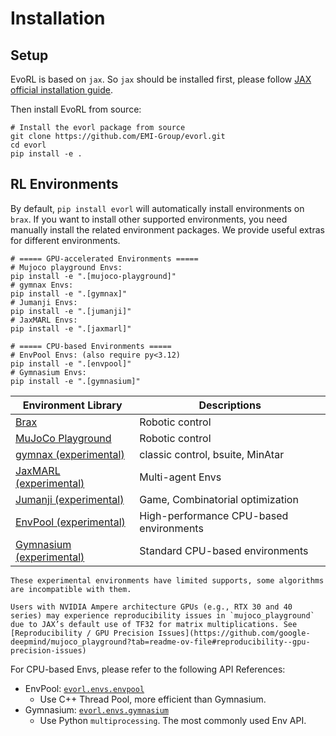 # Installation



## Setup

EvoRL is based on `jax`. So `jax` should be installed first, please follow [JAX official installation guide](https://jax.readthedocs.io/en/latest/quickstart.html#installation).

Then install EvoRL from source:

```shell
# Install the evorl package from source
git clone https://github.com/EMI-Group/evorl.git
cd evorl
pip install -e .
```

## RL Environments

By default, `pip install evorl` will automatically install environments on `brax`. If you want to install other supported environments, you need manually install the related environment packages. We provide useful extras for different environments.

```shell
# ===== GPU-accelerated Environments =====
# Mujoco playground Envs:
pip install -e ".[mujoco-playground]"
# gymnax Envs:
pip install -e ".[gymnax]"
# Jumanji Envs:
pip install -e ".[jumanji]"
# JaxMARL Envs:
pip install -e ".[jaxmarl]"

# ===== CPU-based Environments =====
# EnvPool Envs: (also require py<3.12)
pip install -e ".[envpool]"
# Gymnasium Envs:
pip install -e ".[gymnasium]"
```

| Environment Library                                                        | Descriptions                            |
| -------------------------------------------------------------------------- | --------------------------------------- |
| [Brax](https://github.com/google/brax)                                     | Robotic control                         |
| [MuJoCo Playground](https://github.com/google-deepmind/mujoco_playground)  | Robotic control                         |
| [gymnax (experimental)](https://github.com/RobertTLange/gymnax)            | classic control, bsuite, MinAtar        |
| [JaxMARL (experimental)](https://github.com/FLAIROx/JaxMARL)               | Multi-agent Envs                        |
| [Jumanji (experimental)](https://github.com/instadeepai/jumanji)           | Game, Combinatorial optimization        |
| [EnvPool (experimental)](https://github.com/sail-sg/envpool)               | High-performance CPU-based environments |
| [Gymnasium (experimental)](https://github.com/Farama-Foundation/Gymnasium) | Standard CPU-based environments         |

```{attention}
These experimental environments have limited supports, some algorithms are incompatible with them.
```

```{attention}
Users with NVIDIA Ampere architecture GPUs (e.g., RTX 30 and 40 series) may experience reproducibility issues in `mujoco_playground` due to JAX’s default use of TF32 for matrix multiplications. See [Reproducibility / GPU Precision Issues](https://github.com/google-deepmind/mujoco_playground?tab=readme-ov-file#reproducibility--gpu-precision-issues)
```

For CPU-based Envs, please refer to the following API References:

- EnvPool: [`evorl.envs.envpool`](#evorl.envs.envpool)
  - Use C++ Thread Pool, more efficient than Gymnasium.
- Gymnasium: [`evorl.envs.gymnasium`](#evorl.envs.gymnasium)
  - Use Python `multiprocessing`. The most commonly used Env API.
